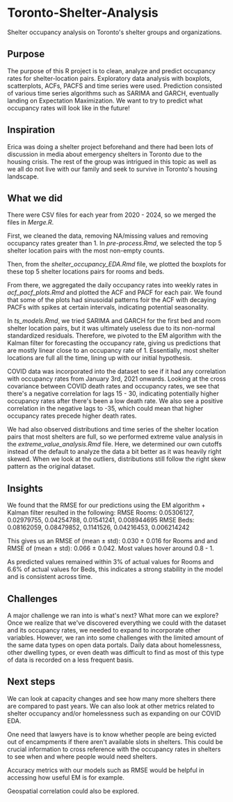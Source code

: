 # Toronto-Shelter-Analysis
Shelter occupancy analysis on Toronto's shelter groups and organizations.

## Purpose

The purpose of this R project is to clean, analyze and predict occupancy rates for shelter-location pairs. Exploratory data analysis with boxplots, scatterplots, ACFs, PACFS and time series were used. Prediction consisted of various time series algorithms such as SARIMA and GARCH, eventually landing on Expectation Maximization. We want to try to predict what occupancy rates will look like in the future!

## Inspiration

Erica was doing a shelter project beforehand and there had been lots of discussion in media about emergency shelters in Toronto due to the housing crisis. The rest of the group was intrigued in this topic as well as we all do not live with our family and seek to survive in Toronto's housing landscape.

## What we did

There were CSV files for each year from 2020 - 2024, so we merged the files in *Merge.R*.

First, we cleaned the data, removing NA/missing values and removing occupancy rates greater than 1.
In *pre-process.Rmd*, we selected the top 5 shelter location pairs with the most non-empty counts.

Then, from the *shelter_occupancy_EDA.Rmd* file, we plotted the boxplots for these top 5 shelter locations pairs for rooms and beds.

From there, we aggregated the daily occupancy rates into weekly rates in *acf_pacf_plots.Rmd* and plotted the ACF and PACF for each pair.
We found that some of the plots had sinusoidal patterns foir the ACF with decaying PACFs with spikes at certain intervals, indicating potential seasonality. 

In *ts_models.Rmd*, we tried SARIMA and GARCH for the first bed and room shelter location pairs, but it was ultimately useless due to its non-normal standardized residuals.
Therefore, we pivoted to the EM algorithm with the Kalman filter for forecasting the occupancy rate, giving us predictions that are mostly linear close to an occupancy rate of 1. Essentially, most shelter locations are full all the time, lining up with our initial hypothesis.

COVID data was incorporated into the dataset to see if it had any correlation with occupancy rates from January 3rd, 2021 onwards. Looking at the cross covariance between COVID death rates and occupancy rates, we see that there's a negative correlation for lags 15 - 30, indicating potentially higher occupancy rates after there's been a low death rate. We also see a positive correlation in the negative lags to -35, which could mean that higher occupancy rates precede higher death rates.

We had also observed distributions and time series of the shelter location pairs that most shelters are full, so we performed extreme value analysis in the *extreme_value_analysis.Rmd* file. Here, we determined our own cutoffs instead of the default to analyze the data a bit better as it was heavily right skewed. When we look at the outliers, distributions still follow the right skew pattern as the original dataset.

## Insights

We found that the RMSE for our predictions using the EM algorithm + Kalman filter resulted in the following:
RMSE Rooms: 0.05306127, 0.02979755, 0.04254788, 0.01541241, 0.008944695
RMSE Beds: 0.08162059, 0.08479852, 0.1141526, 0.04216453, 0.006214242

This gives us an RMSE of (mean ± std): 0.030 ± 0.016 for Rooms and and RMSE of (mean ± std): 0.066 ± 0.042. Most values hover around 0.8 - 1.

As predicted values remained within 3% of actual values for Rooms and 6.6% of actual values for Beds, this indicates a strong stability in the model and is consistent across time.

## Challenges

A major challenge we ran into is what's next? What more can we explore? Once we realize that we've discovered everything we could with the dataset and its occupancy rates, we needed to expand to incorporate other variables. However, we ran into some challenges with the limited amount of the same data types on open data portals. Daily data about homelessness, other dwelling types, or even death was difficult to find as most of this type of data is recorded on a less frequent basis.

## Next steps

We can look at capacity changes and see how many more shelters there are compared to past years. We can also look at other metrics related to shelter occupancy and/or homelessness such as expanding on our COVID EDA. 

One need that lawyers have is to know whether people are being evicted out of encampments if there aren't available slots in shelters. This could be crucial information to cross reference with the occupancy rates in shelters to see when and where people would need shelters.

Accuracy metrics with our models such as RMSE would be helpful in accessing how useful EM is for example.

Geospatial correlation could also be explored.
